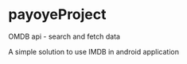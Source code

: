 # payoyeProject
OMDB api - search and fetch data

A simple solution to use IMDB in android application
